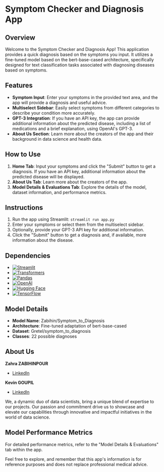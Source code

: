 # Symptom Checker and Diagnosis App

## Overview
Welcome to the Symptom Checker and Diagnosis App! This application provides a quick diagnosis based on the symptoms you input. It utilizes a fine-tuned model based on the bert-base-cased architecture, specifically designed for text classification tasks associated with diagnosing diseases based on symptoms.

## Features
- **Symptom Input**: Enter your symptoms in the provided text area, and the app will provide a diagnosis and useful advice.
- **Multiselect Sidebar**: Easily select symptoms from different categories to describe your condition more accurately.
- **GPT-3 Integration**: If you have an API key, the app can provide additional information about the predicted disease, including a list of medications and a brief explanation, using OpenAI's GPT-3.
- **About Us Section**: Learn more about the creators of the app and their background in data science and health data.

## How to Use
1. **Home Tab**: Input your symptoms and click the "Submit" button to get a diagnosis. If you have an API key, additional information about the predicted disease will be displayed.
2. **About Us Tab**: Learn more about the creators of the app.
3. **Model Details & Evaluations Tab**: Explore the details of the model, dataset information, and performance metrics.

## Instructions
1. Run the app using Streamlit: `streamlit run app.py`
2. Enter your symptoms or select them from the multiselect sidebar.
3. Optionally, provide your GPT-3 API key for additional information.
4. Click the "Submit" button to get a diagnosis and, if available, more information about the disease.

## Dependencies

- [![Streamlit](https://img.shields.io/badge/Streamlit-1.31.0-brightgreen)](https://streamlit.io/)
- [![Transformers](https://img.shields.io/badge/Transformers-4.32.1-blue)](https://huggingface.co/transformers/)
- [![Pandas](https://img.shields.io/badge/Pandas-2.0.3-blue)](https://pandas.pydata.org/)
- [![OpenAI](https://img.shields.io/badge/OpenAI-v1.7.0-blue)](https://openai.com/)
- [![Hugging Face](https://img.shields.io/badge/Hugging%20Face-🤗-brightgreen)](https://huggingface.co/)
- [![TensorFlow](https://img.shields.io/badge/TensorFlow-2.9.1-orange)](https://www.tensorflow.org/)


## Model Details
- **Model Name**: Zabihin/Symptom_to_Diagnosis
- **Architecture**: Fine-tuned adaptation of bert-base-cased
- **Dataset**: Gretel/symptom_to_diagnosis
- **Classes**: 22 possible diagnoses

## About Us
**Zahra ZABIHINPOUR**
- [LinkedIn](https://www.linkedin.com/in/zahra-zabihinpour/)

**Kevin GOUPIL**
- [LinkedIn](https://www.linkedin.com/in/kevin-goupil/)

We, a dynamic duo of data scientists, bring a unique blend of expertise to our projects. Our passion and commitment drive us to showcase and elevate our capabilities through innovative and impactful initiatives in the world of data science.

## Model Performance Metrics
For detailed performance metrics, refer to the "Model Details & Evaluations" tab within the app.

Feel free to explore, and remember that this app's information is for reference purposes and does not replace professional medical advice.
